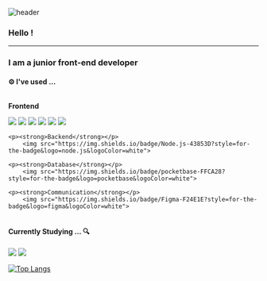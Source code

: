 ![header](https://capsule-render.vercel.app/api?type=waving&color=gradient&height=150&section=header&text=heeso&fontSize=50)

### Hello !
---

### I am a junior front-end developer

#### ⚙ I've used ...

<div style="display:flex; flex-direction:column; align-items:flex-start;">
    <p><strong>Frontend</strong></p>
        <div>
            <img src="https://img.shields.io/badge/html5-E34F26?style=for-the-badge&logo=html5&logoColor=white">
            <img src="https://img.shields.io/badge/css-1572B6?style=for-the-badge&logo=css3&logoColor=white">
            <img src="https://img.shields.io/badge/javascript-F7DF1E?style=for-the-badge&logo=javascript&logoColor=black">
            <img src="https://img.shields.io/badge/Sass-CC6699?style=for-the-badge&logo=Sass&logoColor=white">
            <img src="https://img.shields.io/badge/Tailwind-38B2AC?style=for-the-badge&logo=tailwind-css&logoColor=white">
            <img src="https://img.shields.io/badge/react-61DAFB?style=for-the-badge&logo=react&logoColor=black">
        </div>

    <p><strong>Backend</strong></p>
        <img src="https://img.shields.io/badge/Node.js-43853D?style=for-the-badge&logo=node.js&logoColor=white">
        
    <p><strong>Database</strong></p>
        <img src="https://img.shields.io/badge/pocketbase-FFCA28?style=for-the-badge&logo=pocketbase&logoColor=white">
        
    <p><strong>Communication</strong></p>
        <img src="https://img.shields.io/badge/Figma-F24E1E?style=for-the-badge&logo=figma&logoColor=white">

</div>

#### Currently Studying ... 🔍

<img src = "https://img.shields.io/badge/TypeScript-007ACC?style=for-the-badge&logo=typescript&logoColor=white"> <img src = "	https://img.shields.io/badge/Vue.js-35495E?style=for-the-badge&logo=vue.js&logoColor=4FC08D">


[![Top Langs](https://github-readme-stats.vercel.app/api/top-langs/?username=h2s0&layout=compact)](https://github.com/h2s0/github-readme-stats)

